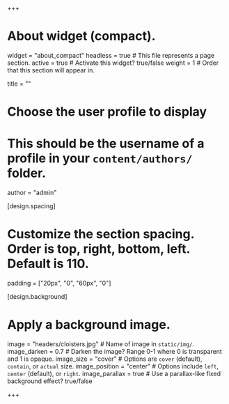 +++
# About widget (compact).
widget = "about_compact"
headless = true  # This file represents a page section.
active = true  # Activate this widget? true/false
weight = 1  # Order that this section will appear in.

title = ""

# Choose the user profile to display
# This should be the username of a profile in your `content/authors/` folder.
author = "admin"

[design.spacing]
  # Customize the section spacing. Order is top, right, bottom, left. Default is 110.
  padding = ["20px", "0", "60px", "0"]
  
[design.background]
  # Apply a background image.
  image = "headers/cloisters.jpg"  # Name of image in `static/img/`.
  image_darken = 0.7  # Darken the image? Range 0-1 where 0 is transparent and 1 is opaque.
  image_size = "cover"  #  Options are `cover` (default), `contain`, or `actual` size.
  image_position = "center"  # Options include `left`, `center` (default), or `right`.
  image_parallax = true  # Use a parallax-like fixed background effect? true/false

+++
